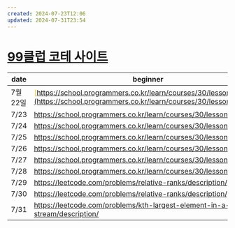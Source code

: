 ```yaml
---
created: 2024-07-23T12:06
updated: 2024-07-31T23:54
---
```


# [99클럽 코테 사이트](https://hanghae99.spartacodingclub.kr/99club/lms)

| date   | beginner                                                                                                                                                                       | middler                                                                                                                            | challenger                                                                                                                           |
| ------ | ------------------------------------------------------------------------------------------------------------------------------------------------------------------------------ | ---------------------------------------------------------------------------------------------------------------------------------- | ------------------------------------------------------------------------------------------------------------------------------------ |
| 7월 22일 | <span style="color:rgb(255, 192, 0)">[https://school.programmers.co.kr/learn/courses/30/lessons/12932](https://school.programmers.co.kr/learn/courses/30/lessons/12932)</span> | [https://school.programmers.co.kr/learn/courses/30/lessons/87390](https://school.programmers.co.kr/learn/courses/30/lessons/87390) | [https://school.programmers.co.kr/learn/courses/30/lessons/154539](https://school.programmers.co.kr/learn/courses/30/lessons/154539) |
| 7/23   | https://school.programmers.co.kr/learn/courses/30/lessons/12944                                                                                                                | https://school.programmers.co.kr/learn/courses/30/lessons/12954                                                                    | https://school.programmers.co.kr/learn/courses/30/lessons/135807                                                                     |
| 7/24   | https://school.programmers.co.kr/learn/courses/30/lessons/12916                                                                                                                | https://school.programmers.co.kr/learn/courses/30/lessons/12915                                                                    | https://hanghae99.spartacodingclub.kr/99club/problems/66a0602063556c63ad770f27                                                       |
| 7/25   | https://school.programmers.co.kr/learn/courses/30/lessons/12925                                                                                                                | https://hanghae99.spartacodingclub.kr/99club/problems/66a1b1a0a0d6369963f3600e                                                     | https://school.programmers.co.kr/learn/courses/30/lessons/60057                                                                      |
| 7/26   | https://school.programmers.co.kr/learn/courses/30/lessons/42576                                                                                                                | https://school.programmers.co.kr/learn/courses/30/lessons/42577                                                                    | https://school.programmers.co.kr/learn/courses/30/lessons/42579                                                                      |
| 7/27   | https://school.programmers.co.kr/learn/courses/30/lessons/1845                                                                                                                 | https://school.programmers.co.kr/learn/courses/30/lessons/42578                                                                    | https://school.programmers.co.kr/learn/courses/30/lessons/147354                                                                     |
| 7/28   | https://school.programmers.co.kr/learn/courses/30/lessons/12909                                                                                                                | https://school.programmers.co.kr/learn/courses/30/lessons/12946                                                                    | https://school.programmers.co.kr/learn/courses/30/lessons/176962                                                                     |
| 7/29   | https://leetcode.com/problems/relative-ranks/description/                                                                                                                      | https://school.programmers.co.kr/learn/courses/30/lessons/42586                                                                    | https://school.programmers.co.kr/learn/courses/30/lessons/118667                                                                     |
| 7/30   | https://leetcode.com/problems/relative-ranks/description/                                                                                                                      | https://school.programmers.co.kr/learn/courses/30/lessons/42626                                                                    | https://www.acmicpc.net/problem/1927                                                                                                 |
| 7/31   | https://leetcode.com/problems/kth-largest-element-in-a-stream/description/                                                                                                     | https://school.programmers.co.kr/learn/courses/30/lessons/42628                                                                    | https://www.acmicpc.net/problem/11279                                                                                                |
